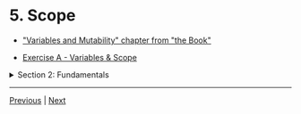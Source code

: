 # 5. Scope

-   ["Variables and Mutability" chapter from "the Book"](https://doc.rust-lang.org/book/ch03-01-variables-and-mutability.html)

-   [Exercise A - Variables & Scope](https://github.com/CleanCut/ultimate_rust_crash_course/tree/main/exercise/a_variables)

<details>
  <summary> Section 2: Fundamentals </summary>

  - [Codebase: fundamentals](../src/s2_fundamentals/)

</details>

---

[Previous](./4_Variables.md) | [Next]()